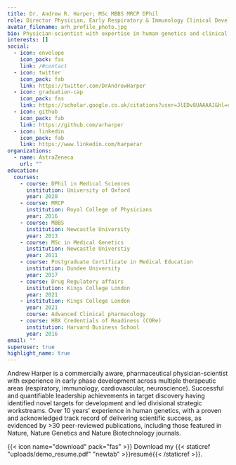 ```yaml
---
title: Dr. Andrew R. Harper; MSc MBBS MRCP DPhil
role: Director Physician, Early Respiratory & Immunology Clinical Development
avatar_filename: arh_profile_photo.jpg
bio: Physician-scientist with expertise in human genetics and clinical development
interests: []
social:
  - icon: envelope
    icon_pack: fas
    link: /#contact
  - icon: twitter
    icon_pack: fab
    link: https://twitter.com/DrAndrewHarper
  - icon: graduation-cap
    icon_pack: fas
    link: https://scholar.google.co.uk/citations?user=JlEDv8UAAAAJ&hl=en
  - icon: github
    icon_pack: fab
    link: https://github.com/arharper
  - icon: linkedin
    icon_pack: fab
    link: https://www.linkedin.com/harperar
organizations:
  - name: AstraZeneca
    url: ""
education:
  courses:
    - course: DPhil in Medical Sciences
      institution: University of Oxford
      year: 2020
    - course: MRCP
      institution: Royal College of Physicians
      year: 2016
    - course: MBBS
      institution: Newcastle University
      year: 2013
    - course: MSc in Medical Genetics
      institution: Newcastle Universtiy
      year: 2011
    - course: Postgraduate Certificate in Medical Education
      institution: Dundee University
      year: 2017
    - course: Drug Regulatory affairs
      institution: Kings College London
      year: 2021
    - institution: Kings College London
      year: 2021
      course: Advanced Clinical pharmacology
    - course: HBX Credentials of Readiness (CORe)
      institution: Harvard Business School
      year: 2016
email: ""
superuser: true
highlight_name: true
---
```

Andrew Harper is a commercially aware, pharmaceutical physician-scientist with experience in early phase development across multiple therapeutic areas (respiratory, immunology, cardiovascular, neuroscience). Successful and quantifiable leadership achievements in target discovery having identified novel targets for development and led divisional strategic workstreams. Over 10 years’ experience in human genetics, with a proven and acknowledged track record of delivering scientific success, as evidenced by >30 peer-reviewed publications, including those featured in Nature, Nature Genetics and Nature Biotechnology journals.

{{< icon name="download" pack="fas" >}} Download my {{< staticref "uploads/demo_resume.pdf" "newtab" >}}resumé{{< /staticref >}}.